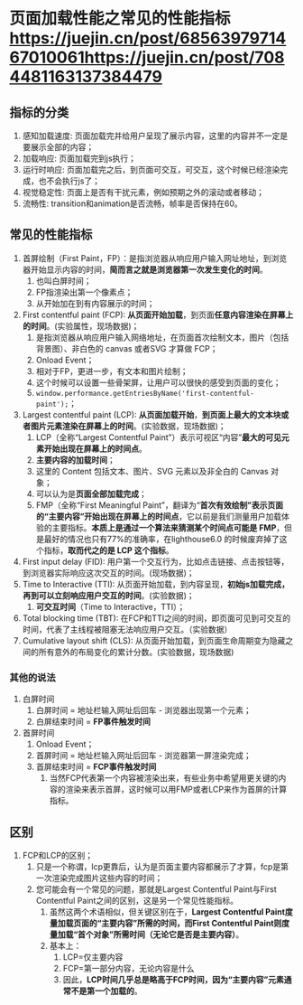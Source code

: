 # 页面加载性能之常见的性能指标<https://juejin.cn/post/6856397971467010061><https://juejin.cn/post/7084481163137384479>

## 指标的分类

1. 感知加载速度: 页面加载完并给用户呈现了展示内容，这里的内容并不一定是要展示全部的内容；
2. 加载响应: 页面加载完到js执行；
3. 运行时响应: 页面加载完之后，到页面可交互，可交互，这个时候已经渲染完成，也不会执行js了；
4. 视觉稳定性: 页面上是否有干扰元素，例如预期之外的滚动或者移动；
5. 流畅性: transition和animation是否流畅，帧率是否保持在60。

## 常见的性能指标

1. 首屏绘制（First Paint，FP）：是指浏览器从响应用户输入网址地址，到浏览器开始显示内容的时间，**简而言之就是浏览器第一次发生变化的时间**。
   1. 也叫白屏时间；
   2. FP指渲染出第一个像素点；
   3. 从开始加在到有内容展示的时间；
2. First contentful paint (FCP): **从页面开始加载**，到页面**任意内容渲染在屏幕上的时间**。(实验属性，现场数据)；
   1. 是指浏览器从响应用户输入网络地址，在页面首次绘制文本，图片（包括背景图）、非白色的 canvas 或者SVG 才算做 FCP；
   2. Onload Event；
   3. 相对于FP，更进一步，有文本和图片绘制；
   4. 这个时候可以设置一些骨架屏，让用户可以很快的感受到页面的变化；
   5. `window.performance.getEntriesByName('first-contentful-paint');`；
3. Largest contentful paint (LCP): **从页面加载开始**，**到页面上最大的文本块或者图片元素渲染在屏幕上的时间**。(实验数据，现场数据)；
   1. LCP（全称“Largest Contentful Paint”）表示可视区“内容”**最大的可见元素开始出现在屏幕上的时间点**。
   2. **主要内容的加载时间**；
   3. 这里的 Content 包括文本、图片、SVG 元素以及非全白的 Canvas 对象；
   4. 可以认为是**页面全部加载完成**；
   5. FMP（全称“First Meaningful Paint”，翻译为“**首次有效绘制”表示页面的“主要内容”开始出现在屏幕上的时间点**，它以前是我们测量用户加载体验的主要指标。**本质上是通过一个算法来猜测某个时间点可能是 FMP**，但是最好的情况也只有77%的准确率，在lighthouse6.0 的时候废弃掉了这个指标，**取而代之的是 LCP 这个指标**。
4. First input delay (FID): 用户第一个交互行为，比如点击链接、点击按钮等，到浏览器实际响应这次交互的时间。(现场数据)；
5. Time to Interactive (TTI): 从页面开始加载，到内容呈现，**初始js加载完成，再到可以立刻响应用户交互的时间**。(实验数据)；
   1. **可交互时间**（Time to Interactive，TTI）；
6. Total blocking time (TBT): 在FCP和TTI之间的时间，即页面可见到可交互的时间，代表了主线程被阻塞无法响应用户交互。（实验数据）
7. Cumulative layout shift (CLS): 从页面开始加载，到页面生命周期变为隐藏之间的所有意外的布局变化的累计分数。(实验数据，现场数据)

### 其他的说法

1. 白屏时间
   1. 白屏时间 = 地址栏输入网址后回车 - 浏览器出现第一个元素；
   2. 白屏结束时间 = **FP事件触发时间**
2. 首屏时间
   1. Onload Event；
   2. 首屏时间 = 地址栏输入网址后回车 - 浏览器第一屏渲染完成；
   3. 首屏结束时间 = **FCP事件触发时间**
      1. 当然FCP代表第一个内容被渲染出来，有些业务中希望用更关键的内容的渲染来表示首屏，这时候可以用FMP或者LCP来作为首屏的计算指标。

## 区别

1. FCP和LCP的区别；
   1. 只是一个称谓，lcp更靠后，认为是页面主要内容都展示了才算，fcp是第一次渲染完成图片这些内容的时间；
   2. 您可能会有一个常见的问题，那就是Largest Contentful Paint与First Contentful Paint之间的区别，这是另一个常见性能指标。
      1. 虽然这两个术语相似，但关键区别在于，**Largest Contentful Paint度量加载页面的“主要内容”所需的时间，而First Contentful Paint则度量加载“首个对象”所需时间（无论它是否是主要内容）**。
      2. 基本上：
         1. LCP=仅主要内容
         2. FCP=第一部分内容，无论内容是什么
         3. 因此，**LCP时间几乎总是略高于FCP时间，因为“主要内容”元素通常不是第一个加载的**。
